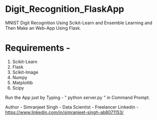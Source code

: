 # Digit_Recognition_FlaskApp
MNIST Digit Recognition Using Scikit-Learn and Ensemble Learning and Then Make an Web-App Using Flask.

# Requirements -
1. Scikit-Learn
2. Flask
3. Scikit-Image
4. Numpy
5. Matplotlib
6. Scipy

Run the App just by Typing - " python server.py " in Command Prompt.

Author - Simranjeet Singh - Data Scientist - Freelancer
Linkedin - https://www.linkedin.com/in/simranjeet-singh-ab8071153/
